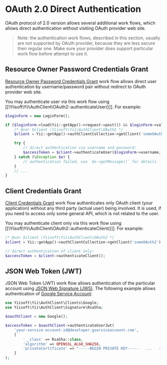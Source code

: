 OAuth 2.0 Direct Authentication
===============================

OAuth protocol of 2.0 version allows several additional work flows, which allows direct
authentication without visiting OAuth provider web site.

> Note: the authentication work flows, described in this section, usually are not supported by OAuth provider,
  because they are less secure then regular one. Make sure your provider does support particular work flow
  before attempt to use it.


## Resource Owner Password Credentials Grant

[Resource Owner Password Credentials Grant](https://tools.ietf.org/html/rfc6749#section-4.3) work flow allows direct
user authentication by username/password pair without redirect to OAuth provider web site.

You may authenticate user via this work flow using [[\Yiisoft\Yii\AuthClient\OAuth2::authenticateUser()]].
For example:

```php
$loginForm = new LoginForm();

if ($loginForm->load(Yii::getApp()->request->post()) && $loginForm->validate()) {
    /* @var $client \Yiisoft\Yii\AuthClient\OAuth2 */
    $client = Yii::getApp()->authClientCollection->getClient('someOAuth2');

    try {
        // direct authentication via username and password:
        $accessToken = $client->authenticateUser($loginForm->username, $loginForm->password);
    } catch (\Exception $e) {
        // authentication failed, use `$e->getMessage()` for details
    }
    // ...
}
```


## Client Credentials Grant

[Client Credentials Grant](https://tools.ietf.org/html/rfc6749#section-4.4) work flow authenticates only OAuth client
(your application) without any third party (actual user) being involved. It is used, if you need to access only
some general API, which is not related to the user.

You may authenticate client only via this work flow using [[\Yiisoft\Yii\AuthClient\OAuth2::authenticateClient()]].
For example:

```php
/* @var $client \Yiisoft\Yii\AuthClient\OAuth2 */
$client = Yii::getApp()->authClientCollection->getClient('someOAuth2');

// direct authentication of client only:
$accessToken = $client->authenticateClient();
```


## JSON Web Token (JWT)

JSON Web Token (JWT) work flow allows authentication of the particular account using [JSON Web Signature (JWS)](https://tools.ietf.org/html/rfc7515).
The following example allows authentication of [Google Service Account](https://developers.google.com/identity/protocols/OAuth2ServiceAccount):

```php
use Yiisoft\Yii\AuthClient\Clients\Google;
use Yiisoft\Yii\AuthClient\Signature\RsaSha;

$oauthClient = new Google();

$accessToken = $oauthClient->authenticateUserJwt(
    'your-service-account-id@developer.gserviceaccount.com',
    [
        '__class' => RsaSha::class,
        'algorithm' => OPENSSL_ALGO_SHA256,
        'privateCertificate' => "-----BEGIN PRIVATE KEY-----   ...   -----END PRIVATE KEY-----\n"
    ]
);
```
